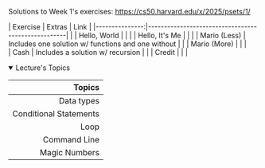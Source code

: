 Solutions to Week 1's exercises: https://cs50.harvard.edu/x/2025/psets/1/


|    Exercise    |                       Extras                       | Link |
|---------------:|----------------------------------------------------|      |
| Hello, World   |                                                    |      |
| Hello, It's Me |                                                    |      |
| Mario (Less)   | Includes one solution w/ functions and one without |      |
| Mario (More)   |                                                    |      |  
| Cash           | Includes a solution w/ recursion                   |      |
| Credit         |                                                    |      |

<details open>
<summary>Lecture's Topics</summary>
  
| Topics                 |
|-----------------------:|
| Data types             | 
| Conditional Statements |
| Loop                   |
| Command Line           |
| Magic Numbers          |

</details>

